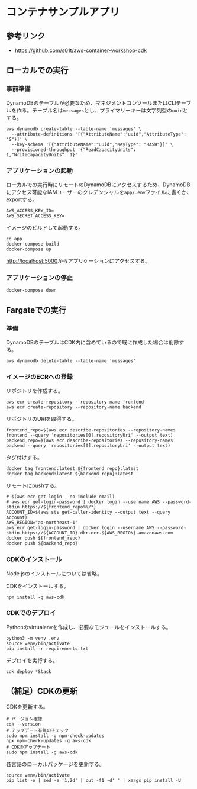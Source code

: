 # コンテナサンプルアプリ

## 参考リンク

- https://github.com/s01t/aws-container-workshop-cdk

## ローカルでの実行

### 事前準備

DynamoDBのテーブルが必要なため、マネジメントコンソールまたはCLIテーブルを作る。テーブル名は`messages`とし、プライマリーキーは文字列型の`uuid`とする。

```shell
aws dynamodb create-table --table-name 'messages' \
  --attribute-definitions '[{"AttributeName":"uuid","AttributeType": "S"}]' \
  --key-schema '[{"AttributeName":"uuid","KeyType": "HASH"}]' \
  --provisioned-throughput '{"ReadCapacityUnits": 1,"WriteCapacityUnits": 1}'
```

### アプリケーションの起動

ローカルでの実行時にリモートのDynamoDBにアクセスするため、DynamoDBにアクセス可能なIAMユーザーのクレデンシャルを`app/.env`ファイルに書くか、exportする。

```
AWS_ACCESS_KEY_ID=
AWS_SECRET_ACCESS_KEY=
```

イメージのビルドして起動する。

```shell
cd app
docker-compose build
docker-compose up
```

[http://localhost:5000](http://localhost:5000)からアプリケーションにアクセスする。

### アプリケーションの停止

```shell
docker-compose down
```

## Fargateでの実行

### 準備

DynamoDBのテーブルはCDK内に含めているので既に作成した場合は削除する。

```shell
aws dynamodb delete-table --table-name 'messages'
```

### イメージのECRへの登録

リポジトリを作成する。

```shell
aws ecr create-repository --repository-name frontend
aws ecr create-repository --repository-name backend
```

リポジトリのURIを取得する。

```shell
frontend_repo=$(aws ecr describe-repositories --repository-names frontend --query 'repositories[0].repositoryUri' --output text)
backend_repo=$(aws ecr describe-repositories --repository-names backend --query 'repositories[0].repositoryUri' --output text)
```

タグ付けする。

```shell
docker tag frontend:latest ${frontend_repo}:latest
docker tag backend:latest ${backend_repo}:latest
```

リモートにpushする。

```shell
# $(aws ecr get-login --no-include-email)
# aws ecr get-login-password | docker login --username AWS --password-stdin https://${frontend_repo%%/*}
ACCOUNT_ID=$(aws sts get-caller-identity --output text --query Account)
AWS_REGION="ap-northeast-1"
aws ecr get-login-password | docker login --username AWS --password-stdin https://${ACCOUNT_ID}.dkr.ecr.${AWS_REGION}.amazonaws.com
docker push ${frontend_repo}
docker push ${backend_repo}
```

### CDKのインストール

Node.jsのインストールについては省略。

CDKをインストールする。

```shell
npm install -g aws-cdk
```

### CDKでのデプロイ

Pythonのvirtualenvを作成し、必要なモジュールをインストールする。

```shell
python3 -m venv .env
source venv/bin/activate
pip install -r requirements.txt
```

デプロイを実行する。

```shell
cdk deploy *Stack
```

## （補足）CDKの更新

CDKを更新する。

```shell
# バージョン確認
cdk --version
# アップデート有無のチェック
sudo npm install -g npm-check-updates
npx npm-check-updates -g aws-cdk
# CDKのアップデート
sudo npm install -g aws-cdk
```

各言語のローカルパッケージを更新する。

```shell
source venv/bin/activate
pip list -o | sed -e '1,2d' | cut -f1 -d' ' | xargs pip install -U
```
